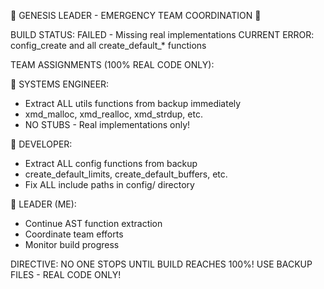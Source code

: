 🚨 GENESIS LEADER - EMERGENCY TEAM COORDINATION 🚨

BUILD STATUS: FAILED - Missing real implementations
CURRENT ERROR: config_create and all create_default_* functions

TEAM ASSIGNMENTS (100% REAL CODE ONLY):

🎯 SYSTEMS ENGINEER: 
- Extract ALL utils functions from backup immediately
- xmd_malloc, xmd_realloc, xmd_strdup, etc.
- NO STUBS - Real implementations only!

🎯 DEVELOPER:
- Extract ALL config functions from backup  
- create_default_limits, create_default_buffers, etc.
- Fix ALL include paths in config/ directory

🎯 LEADER (ME):
- Continue AST function extraction
- Coordinate team efforts  
- Monitor build progress

DIRECTIVE: NO ONE STOPS UNTIL BUILD REACHES 100%!
USE BACKUP FILES - REAL CODE ONLY!
